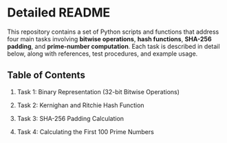 # **Detailed README**

This repository contains a set of Python scripts and functions that address four main tasks involving **bitwise operations**, **hash functions**, **SHA-256 padding**, and **prime-number computation**. Each task is described in detail below, along with references, test procedures, and example usage.

## **Table of Contents**
1. Task 1: Binary Representation (32-bit Bitwise Operations)

2. Task 2: Kernighan and Ritchie Hash Function

3. Task 3: SHA-256 Padding Calculation

4. Task 4: Calculating the First 100 Prime Numbers